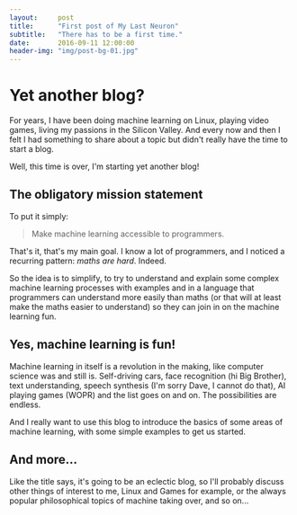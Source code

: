 ```yaml
---
layout:     post
title:      "First post of My Last Neuron"
subtitle:   "There has to be a first time."
date:       2016-09-11 12:00:00
header-img: "img/post-bg-01.jpg"
---
```


# Yet another blog?

For years, I have been doing machine learning on Linux, playing video
games, living my passions in the Silicon Valley.
And every now and then I felt I had something to share about a topic but
didn't really have the time to start a blog. 

Well, this time is over, I'm starting yet another blog!

## The obligatory mission statement

To put it simply:

> Make machine learning accessible to programmers.

That's it, that's my main goal. I know a lot of programmers,
and I noticed a recurring pattern: *maths are hard*. Indeed.

So the idea is to simplify, to try to understand and explain some 
complex machine learning processes with examples and in a language that 
programmers can understand more easily than maths (or that will at least
make the maths easier to understand) so they can join in
on the machine learning fun.

## Yes, machine learning is fun!

Machine learning in itself is a revolution in the making, like computer
science was and still is. Self-driving cars, face recognition (hi Big 
Brother), text understanding, speech synthesis (I'm sorry Dave, 
I cannot do that), AI playing games (WOPR) and the
list goes on and on. The possibilities are endless.

And I really want to use this blog to introduce the basics of some areas
of machine learning, with some simple examples to get us started.

## And more...

Like the title says, it's going to be an eclectic blog, so I'll probably
discuss other things of interest to me, Linux and Games for example, 
or the always popular philosophical topics of machine taking over, 
and so on...